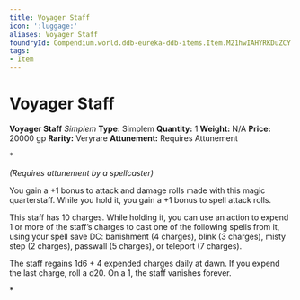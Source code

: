 ```yaml
---
title: Voyager Staff
icon: ':luggage:'
aliases: Voyager Staff
foundryId: Compendium.world.ddb-eureka-ddb-items.Item.M21hwIAHYRKDuZCY
tags:
- Item
---
```


# Voyager Staff

**Voyager Staff**
_Simplem_
**Type:** Simplem
**Quantity:** 1
**Weight:** N/A
**Price:** 20000 gp
**Rarity:** Veryrare
**Attunement:** Requires Attunement

*<div class="item-attunement"><i>(Requires attunement by a spellcaster)</i><p>You gain a +1 bonus to attack and damage rolls made with this magic quarterstaff. While you hold it, you gain a +1 bonus to spell attack rolls.

This staff has 10 charges. While holding it, you can use an action to expend 1 or more of the staff’s charges to cast one of the following spells from it, using your spell save DC: banishment (4 charges), blink (3 charges), misty step (2 charges), passwall (5 charges), or teleport (7 charges).

The staff regains 1d6 + 4 expended charges daily at dawn. If you expend the last charge, roll a d20. On a 1, the staff vanishes forever.</p>*